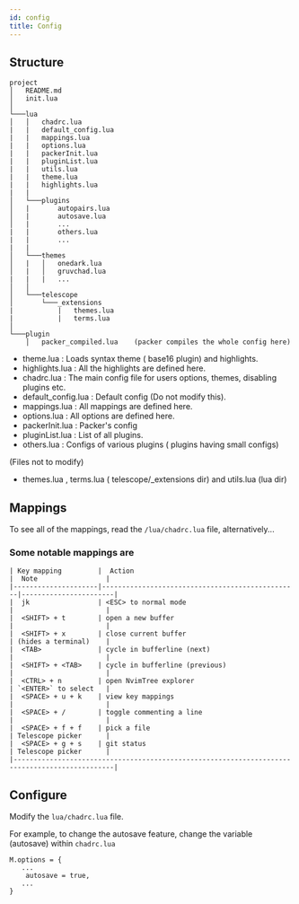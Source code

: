 ```yaml
---
id: config
title: Config
---
```


## Structure
```
project
│   README.md
│   init.lua 
│
└───lua
│   │   chadrc.lua              
|   |   default_config.lua      
|   |   mappings.lua            
|   |   options.lua             
|   |   packerInit.lua          
|   |   pluginList.lua          
|   |   utils.lua               
|   |   theme.lua
|   |   highlights.lua
|   |   
│   └───plugins
│   |       autopairs.lua
│   |       autosave.lua
│   |       ...
|   |       others.lua          
|   |       ...                
|   |
│   └───themes
│   |   │   onedark.lua        
│   |   │   gruvchad.lua
|   |   |   ...                
│   │
│   └───telescope
│       └───_extensions
|           |   themes.lua     
|           |   terms.lua      
│   
└───plugin                     
    │   packer_compiled.lua    (packer compiles the whole config here) 
```

- theme.lua : Loads syntax theme ( base16 plugin) and highlights.
- highlights.lua : All the highlights are defined here.
- chadrc.lua : The main config file for users options, themes, disabling plugins etc.
- default_config.lua : Default config (Do not modify this).
- mappings.lua : All mappings are defined here. 
- options.lua : All options are defined here.
- packerInit.lua :  Packer's config 
- pluginList.lua : List of all plugins. 
- others.lua : Configs of various plugins ( plugins having small configs)

(Files not to modify)

- themes.lua , terms.lua ( telescope/_extensions dir) and utils.lua (lua dir) 

## Mappings

To see all of the mappings, read the `/lua/chadrc.lua` file, alternatively...

### Some notable mappings are
```
| Key mapping         |  Action                                         |  Note                 |
|---------------------|-------------------------------------------------|-----------------------|
|  jk                 | <ESC> to normal mode                            |                       |
|  <SHIFT> + t        | open a new buffer                               |                       |
|  <SHIFT> + x        | close current buffer                            | (hides a terminal)    |
|  <TAB>              | cycle in bufferline (next)                      |                       |
|  <SHIFT> + <TAB>    | cycle in bufferline (previous)                  |                       |
|  <CTRL> + n         | open NvimTree explorer                          | `<ENTER>` to select   |
|  <SPACE> + u + k    | view key mappings                               |                       |
|  <SPACE> + /        | toggle commenting a line                        |                       |
|  <SPACE> + f + f    | pick a file                                     | Telescope picker      |
|  <SPACE> + g + s    | git status                                      | Telescope picker      |
|-----------------------------------------------------------------------------------------------|
```

## Configure
Modify the ```lua/chadrc.lua``` file.

For example, to change the autosave feature, change the variable (autosave) within `chadrc.lua`
```
M.options = {
   ...
    autosave = true,
   ...
}
```

